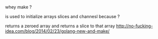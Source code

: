 whey make ?

is used to initialize arrays slices and channesl because  ?




returns a zeroed array and returns a slice to that array
http://no-fucking-idea.com/blog/2014/02/23/golang-new-and-make/
